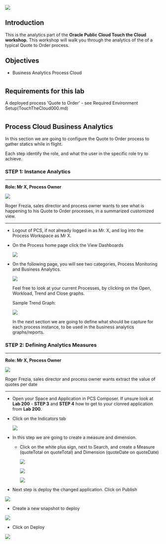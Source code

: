 ![](images/200/Accelerate-Process-Cloud.jpg)  


## Introduction

This is the analytics part of the  **Oracle Public Cloud Touch the Cloud workshop.** This workshop will walk you through the analytics of the  of a typical Quote to Order process.

## Objectives

- Business Analytics Process Cloud

# 

## Requirements for this lab

A deployed process 'Quote to Order' - see Required Environment Setup(TouchTheCloud000.md)

# 

## Process Cloud Business Analytics

In this section we are going to configure the Quote to Order process to gather statics while in flight.

Each step identify the role, and what the user in the specific role try to achieve. 

### **STEP 1**: Instance Analytics

---

**Role: Mr X, Process Owner**

![](images/personas/roger_frezia_sales_director.png)

  Roger Frezia, sales director and process owner wants to see what is happening to his Quote to Order processes, in a summarized customized view. 
  
---

- Logout of PCS, if not already logged in as Mr. X, and log into the Process Workspace as Mr X.

- On the Process home page click the View Dashboards

   ![](images/400/Picture1.png)

- On the following page, you will see two categories, Process Monitoring and Business Analytics.

    ![](images/400/Picture2.png)

    Feel free to look at your current Processes, by clicking on the Open, Workload, Trend and Close graphs.

    Sample Trend Graph:

    ![](images/400/Picture3.png)

    In the next section we are going to define what should be capture for each process instance, to be used in the business analytics graphs/reports.

### **STEP 2**: Defining Analytics Measures

---

**Role: Mr X, Process Owner**

![](images/personas/roger_frezia_sales_director.png)

  Roger Frezia, sales director and process owner wants extract the value of quotes per date

---

- Open your Space and Application in PCS Composer. If unsure look at **Lab 200** - **STEP 3** and **STEP 4** how to get to your clonred application from **Lab 200**.

- Click on the Indicators tab

    ![](images/400/Picture4.png)

- In this step we are going to create a measure and dimension.
   - Click on the white plus sign, next to Search, and create a Measure (quoteTotal on quoteTotal) and Dimension (quoteDate on quoteDate)

     ![](images/400/Picture5.png)

     ![](images/400/Picture6.png)

     ![](images/400/Picture7.png)

- Next step is deploy the changed application. Click on Publish

![](images/400/Picture8.png)

- Create a new snapshot to deploy

![](images/400/Pictures9.png)

- Click on Deploy

![](images/400/Pictures10.png)






